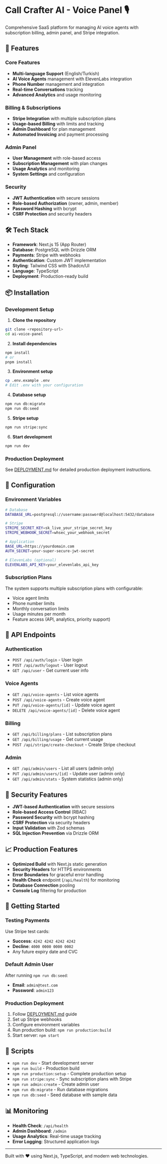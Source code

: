 # Call Crafter AI - Voice Panel 🎙️

Comprehensive SaaS platform for managing AI voice agents with subscription billing, admin panel, and Stripe integration.

## 🚀 Features

### Core Features
- **Multi-language Support** (English/Turkish)
- **AI Voice Agents** management with ElevenLabs integration
- **Phone Number** management and integration
- **Real-time Conversations** tracking
- **Advanced Analytics** and usage monitoring

### Billing & Subscriptions
- **Stripe Integration** with multiple subscription plans
- **Usage-based Billing** with limits and tracking
- **Admin Dashboard** for plan management
- **Automated Invoicing** and payment processing

### Admin Panel
- **User Management** with role-based access
- **Subscription Management** with plan changes
- **Usage Analytics** and monitoring
- **System Settings** and configuration

### Security
- **JWT Authentication** with secure sessions
- **Role-based Authorization** (owner, admin, member)
- **Password Hashing** with bcrypt
- **CSRF Protection** and security headers

## 🛠️ Tech Stack

- **Framework**: Next.js 15 (App Router)
- **Database**: PostgreSQL with Drizzle ORM
- **Payments**: Stripe with webhooks
- **Authentication**: Custom JWT implementation
- **Styling**: Tailwind CSS with Shadcn/UI
- **Language**: TypeScript
- **Deployment**: Production-ready build

## 📦 Installation

### Development Setup

1. **Clone the repository**
```bash
git clone <repository-url>
cd ai-voice-panel
```

2. **Install dependencies**
```bash
npm install
# or
pnpm install
```

3. **Environment setup**
```bash
cp .env.example .env
# Edit .env with your configuration
```

4. **Database setup**
```bash
npm run db:migrate
npm run db:seed
```

5. **Stripe setup**
```bash
npm run stripe:sync
```

6. **Start development**
```bash
npm run dev
```

### Production Deployment

See [DEPLOYMENT.md](./DEPLOYMENT.md) for detailed production deployment instructions.

## 🔧 Configuration

### Environment Variables

```bash
# Database
DATABASE_URL=postgresql://username:password@localhost:5432/database

# Stripe
STRIPE_SECRET_KEY=sk_live_your_stripe_secret_key
STRIPE_WEBHOOK_SECRET=whsec_your_webhook_secret

# Application
BASE_URL=https://yourdomain.com
AUTH_SECRET=your-super-secure-jwt-secret

# ElevenLabs (optional)
ELEVENLABS_API_KEY=your_elevenlabs_api_key
```

### Subscription Plans

The system supports multiple subscription plans with configurable:
- Voice agent limits
- Phone number limits
- Monthly conversation limits
- Usage minutes per month
- Feature access (API, analytics, priority support)

## 🎯 API Endpoints

### Authentication
- `POST /api/auth/login` - User login
- `POST /api/auth/logout` - User logout
- `GET /api/user` - Get current user info

### Voice Agents
- `GET /api/voice-agents` - List voice agents
- `POST /api/voice-agents` - Create voice agent
- `PUT /api/voice-agents/[id]` - Update voice agent
- `DELETE /api/voice-agents/[id]` - Delete voice agent

### Billing
- `GET /api/billing/plans` - List subscription plans
- `GET /api/billing/usage` - Get current usage
- `POST /api/stripe/create-checkout` - Create Stripe checkout

### Admin
- `GET /api/admin/users` - List all users (admin only)
- `PUT /api/admin/users/[id]` - Update user (admin only)
- `GET /api/admin/stats` - System statistics (admin only)

## 🔐 Security Features

- **JWT-based Authentication** with secure sessions
- **Role-based Access Control** (RBAC)
- **Password Security** with bcrypt hashing
- **CSRF Protection** via security headers
- **Input Validation** with Zod schemas
- **SQL Injection Prevention** via Drizzle ORM

## 📈 Production Features

- **Optimized Build** with Next.js static generation
- **Security Headers** for HTTPS environments
- **Error Boundaries** for graceful error handling
- **Health Check** endpoint (`/api/health`) for monitoring
- **Database Connection** pooling
- **Console Log** filtering for production

## 🚀 Getting Started

### Testing Payments
Use Stripe test cards:
- **Success**: `4242 4242 4242 4242`
- **Decline**: `4000 0000 0000 0002`
- Any future expiry date and CVC

### Default Admin User
After running `npm run db:seed`:
- **Email**: `admin@test.com`
- **Password**: `admin123`

### Production Deployment
1. Follow [DEPLOYMENT.md](./DEPLOYMENT.md) guide
2. Set up Stripe webhooks
3. Configure environment variables
4. Run production build: `npm run production:build`
5. Start server: `npm start`

## 🔧 Scripts

- `npm run dev` - Start development server
- `npm run build` - Production build
- `npm run production:setup` - Complete production setup
- `npm run stripe:sync` - Sync subscription plans with Stripe
- `npm run admin:create` - Create admin user
- `npm run db:migrate` - Run database migrations
- `npm run db:seed` - Seed database with sample data

## 📊 Monitoring

- **Health Check**: `/api/health`
- **Admin Dashboard**: `/admin`
- **Usage Analytics**: Real-time usage tracking
- **Error Logging**: Structured application logs

---

Built with ❤️ using Next.js, TypeScript, and modern web technologies.
